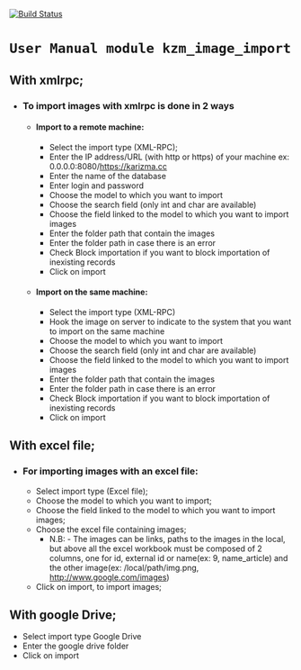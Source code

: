 [![Build Status](https://travis-ci.com/karizmaconseil/karizma_tools.svg?branch=14.0
)](https://travis-ci.com/karizmaconseil/karizma_tools)
# `User Manual module kzm_image_import`

## With xmlrpc;

- ### To import images with xmlrpc is done in 2 ways
  - #### Import to a remote machine:
    - Select the import type (XML-RPC);
    - Enter the IP address/URL (with http or https) of your machine ex: 0.0.0.0:8080/https://karizma.cc
    - Enter the name of the database
    - Enter login and password
    - Choose the model to which you want to import
    - Choose the search field (only int and char are available)
    - Choose the field linked to the model to which you want to import images
    - Enter the folder path that contain the images
    - Enter the folder path in case there is an error
    - Check Block importation if you want to block importation of inexisting records
    - Click on import

  - #### Import on the same machine:
    - Select the import type (XML-RPC)
    - Hook the image on server to indicate to the system that you want to import on the same machine
    - Choose the model to which you want to import
    - Choose the search field (only int and char are available)
    - Choose the field linked to the model to which you want to import images
    - Enter the folder path that contain the images
    - Enter the folder path in case there is an error
    - Check Block importation if you want to block importation of inexisting records
    - Click on import

## With excel file;

- ### For importing images with an excel file:
  - Select import type (Excel file);
  - Choose the model to which you want to import;
  - Choose the field linked to the model to which you want to import images;
  - Choose the excel file containing images;
    - N.B: - The images can be links, paths to the images in the local, but above all the excel workbook must be composed of 2 columns,
      one for id, external id or name(ex: 9, name_article) and the other image(ex: /local/path/img.png, http://www.google.com/images)
  - Click on import, to import images;

## With google Drive;
  - Select import type Google Drive
  - Enter the google drive folder
  - Click on import

